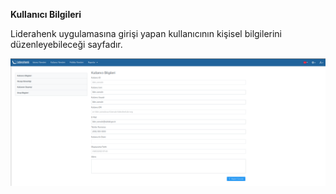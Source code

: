 **Kullanıcı Bilgileri**

Liderahenk uygulamasına girişi yapan kullanıcının kişisel bilgilerini düzenleyebileceği sayfadır.

[![Kullanıcı Bilgileri](../images/userInformation/userInformation.png)](../images/userInformation/userInformation.png)

<link href=/lider3.0/assets/style.css rel=stylesheet></link>

